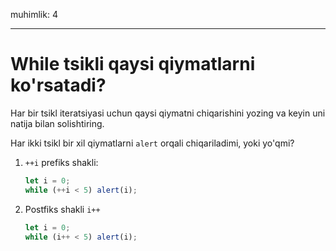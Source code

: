 muhimlik: 4

---

# While tsikli qaysi qiymatlarni ko'rsatadi?

Har bir tsikl iteratsiyasi uchun qaysi qiymatni chiqarishini yozing va keyin uni natija bilan solishtiring.

Har ikki tsikl bir xil qiymatlarni `alert` orqali chiqariladimi, yoki yo'qmi?

1. `++i` prefiks shakli:

   ```js
   let i = 0;
   while (++i < 5) alert(i);
   ```

2. Postfiks shakli `i++`

   ```js
   let i = 0;
   while (i++ < 5) alert(i);
   ```
